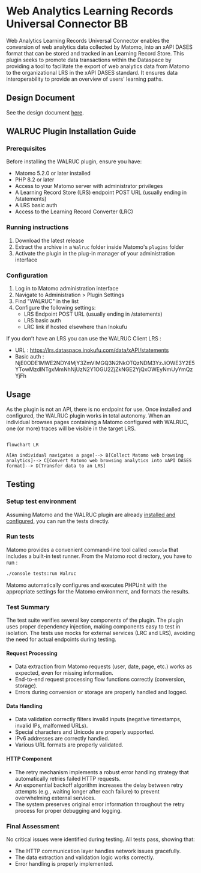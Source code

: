 # Web Analytics Learning Records Universal Connector BB

Web Analytics Learning Records Universal Connector enables the conversion of web analytics data collected by Matomo, into an xAPI DASES format that can be stored and tracked in an Learning Record Store. This plugin seeks to promote data transactions within the Dataspace by providing a tool to facilitate the export of web analytics data from Matomo to the organizational LRS in the xAPI DASES standard. It ensures data interoperability to provide an overview of users' learning paths.

## Design Document
See the design document [here](docs/design-document.md).

## WALRUC Plugin Installation Guide

### Prerequisites

Before installing the WALRUC plugin, ensure you have:

- Matomo 5.2.0 or later installed
- PHP 8.2 or later
- Access to your Matomo server with administrator privileges
- A Learning Record Store (LRS) endpoint POST URL (usually ending in /statements)
- A LRS basic auth
- Access to the Learning Record Converter (LRC)

### Running instructions

1. Download the latest release
2. Extract the archive in a `Walruc` folder inside Matomo's `plugins` folder
3. Activate the plugin in the plug-in manager of your administration interface

### Configuration
1. Log in to Matomo administration interface
2. Navigate to Administration > Plugin Settings
3. Find "WALRUC" in the list
4. Configure the following settings:
    - LRS Endpoint POST URL (usually ending in /statements)
    - LRS basic auth
    - LRC link if hosted elsewhere than Inokufu
  
If you don’t have an LRS you can use the WALRUC Client LRS : 
- URL : https://lrs.dataspace.inokufu.com/data/xAPI/statements  
- Basic auth : NjE0ODE1MWE2NDY4MjY3ZmVlMGQ3N2NkOTQzNDM3YzJiOWE3Y2E5YTowMzdlNTgxMmNhNjUzN2Y1OGU2ZjZkNGE2YjQxOWEyNmUyYmQzYjFh

## Usage
As the plugin is not an API, there is no endpoint for use.
Once installed and configured, the WALRUC plugin works in total autonomy.
When an individual browses pages containing a Matomo configured with WALRUC, one (or more) traces will be visible in the target LRS.
```mermaid

flowchart LR

A[An individual navigates a page]--> B[Collect Matomo web browsing analytics]--> C[Convert Matomo web browsing analytics into xAPI DASES format]--> D[Transfer data to an LRS]

```

## Testing

### Setup test environment

Assuming Matomo and the WALRUC plugin are
already [installed and configured](https://developer.matomo.org/guides/tests-php), you can run the tests directly.

### Run tests

Matomo provides a convenient command-line tool called `console` that includes a built-in test runner.
From the Matomo root directory, you have to run :

```bash
./console tests:run Walruc
```

Matomo automatically configures and executes PHPUnit with the appropriate settings for the Matomo environment, and
formats the results.

### Test Summary

The test suite verifies several key components of the plugin.
The plugin uses proper dependency injection, making components easy to test in isolation.
The tests use mocks for external services (LRC and LRS), avoiding the need for actual endpoints during testing.

#### Request Processing

- Data extraction from Matomo requests (user, date, page, etc.) works as expected, even for missing information.
- End-to-end request processing flow functions correctly (conversion, storage).
- Errors during conversion or storage are properly handled and logged.

#### Data Handling

- Data validation correctly filters invalid inputs (negative timestamps, invalid IPs, malformed URLs).
- Special characters and Unicode are properly supported.
- IPv6 addresses are correctly handled.
- Various URL formats are properly validated.

#### HTTP Component

- The retry mechanism implements a robust error handling strategy that automatically retries failed HTTP requests.
- An exponential backoff algorithm increases the delay between retry attempts (e.g., waiting longer after each failure)
  to prevent overwhelming external services.
- The system preserves original error information throughout the retry process for proper debugging and logging.

### Final Assessment

No critical issues were identified during testing.
All tests pass, showing that:

- The HTTP communication layer handles network issues gracefully.
- The data extraction and validation logic works correctly.
- Error handling is properly implemented.
